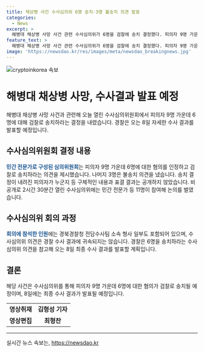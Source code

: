 ```yaml
---
title: 채상병 사건 수사심의위 6명 송치·3명 불송치 의견 발표
categories:
  - News
excerpt: >
  해병대 채상병 사망 사건 관련 수사심의위가 6명을 검찰에 송치 결정했다. 피의자 9명 가운데 6명의 혐의를 인정하고, 공개되지 않은 피의자들의 송치 여부와 표결 결과도 있었다. 수사심의위는 비공개 회의에 경북경찰청 전담수사팀 형사 일부가 참여하며 의견을 제시했다. 경찰은 8일 최종 수사 결과를 발표할 예정이다. 사건의 세부 내용과 피의자 식별은 아직 밝혀지지 않았다.
feature_text: >
  해병대 채상병 사망 사건 관련 수사심의위가 6명을 검찰에 송치 결정했다. 피의자 9명 가운데 6명의 혐의를 인정하고, 공개되지 않은 피의자들의 송치 여부와 표결 결과도 있었다. 수사심의위는 비공개 회의에 경북경찰청 전담수사팀 형사 일부가 참여하며 의견을 제시했다. 경찰은 8일 최종 수사 결과를 발표할 예정이다. 사건의 세부 내용과 피의자 식별은 아직 밝혀지지 않았다.
image: 'https://newsdao.kr/res/images/meta/newsdao_breakingnews.jpg'
---
```


<p><img src="https://newsdao.kr/res/images/meta/newsdao_breakingnews.jpg" alt="cryptoinkorea 속보" /></p>

<h1>해병대 채상병 사망, 수사결과 발표 예정</h1>

<p data-ke-size="size16">해병대 채상병 사망 사건과 관련해 오늘 열린 수사심의위원회에서 피의자 9명 가운데 6명에 대해 검찰로 송치하라는 결정을 내렸습니다. 경찰은 오는 8일 자세한 수사 결과를 발표할 예정입니다.</p>

<h2 data-ke-size="size26">수사심의위원회 결정 내용</h2>

<p data-ke-size="size16"><b><span style="color: #1a5490;">민간 전문가로 구성된 심의위원회</span></b>는 피의자 9명 가운데 6명에 대한 혐의를 인정하고 검찰로 송치하라는 의견을 제시했습니다. 나머지 3명은 불송치 의견을 냈습니다. 송치 결정이 내려진 피의자가 누군지 등 구체적인 내용과 표결 결과는 공개하지 않았습니다. 비공개로 2시간 30분간 열린 수사심의위에는 민간 전문가 등 11명이 참여해 논의를 벌였습니다.</p>

<h2 data-ke-size="size26">수사심의위 회의 과정</h2>

<p data-ke-size="size16"><b><span style="color: #1a5490;">회의에 참석한 인원</span></b>에는 경북경찰청 전담수사팀 소속 형사 일부도 포함되어 있으며, 수사심의위 의견은 경찰 수사 결과에 귀속되지는 않습니다. 경찰은 6명을 송치하라는 수사심의위 의견을 참고해 오는 8일 최종 수사 결과를 발표할 계획입니다.</p>

<h2 data-ke-size="size26">결론</h2>

<p data-ke-size="size16">해당 사건은 수사심의위를 통해 피의자 9명 가운데 6명에 대한 혐의가 검찰로 송치될 예정이며, 8일에는 최종 수사 결과가 발표될 예정입니다. </p>

<table>
  <tr>
    <td style="text-align: center; height: 17px;"><b>영상취재</b></td>
    <td style="text-align: center; height: 17px;"><b>김형성 기자</b></td>
  </tr>
  <tr>
    <td style="text-align: center; height: 17px;"><b>영상편집</b></td>
    <td style="text-align: center; height: 17px;"><b>최형찬</b></td>
  </tr>
</table>

<hr>
실시간 뉴스 속보는, <a href="https://newsdao.kr" rel="dofollow">https://newsdao.kr</a>


